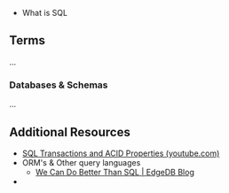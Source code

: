 - What is SQL


## Terms
...
### Databases & Schemas
...




## Additional Resources
- [SQL Transactions and ACID Properties (youtube.com)](https://www.youtube.com/watch?v=LoxO-P7hhUQ)
- ORM's & Other query languages
	- [We Can Do Better Than SQL | EdgeDB Blog](https://www.edgedb.com/blog/we-can-do-better-than-sql#null-a-bag-of-surprises)
- 